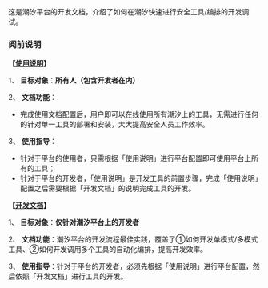 这是潮汐平台的开发文档，介绍了如何在潮汐快速进行安全工具/编排的开发调试。

### 阅前说明

**【[使用说明](https://lev.zone/tutorial/#/zh-cn/)】**

1、 **目标对象**：**所有人（包含开发者在内）**

2、 **文档功能**：
- 完成使用文档配置后，用户即可以在线使用所有潮汐上的工具，无需进行任何的针对单一工具的部署和安装，大大提高安全人员工作效率。

3、 **使用指导**：
- 针对于平台的使用者，只需根据「使用说明」进行平台配置即可使用平台上所有的工具；
- 针对于平台的开发者，「使用说明」是开发工具的前置步骤，完成「使用说明」配置之后需要根据「开发文档」的说明完成工具的开发。

**【[开发文档](https://lev.zone/docs/#/zh-cn/)】**

1、 **目标对象**：**仅针对潮汐平台上的开发者**

2、 **文档功能**：潮汐平台的开发流程最佳实践，覆盖了①如何开发单模式/多模式工具、②如何开发调用多个工具的自动化编排，提高开发效率。

3、 **使用指导**：针对于平台的开发者，必须先根据「使用说明」进行平台配置，然后依照「开发文档」进行工具的开发。
